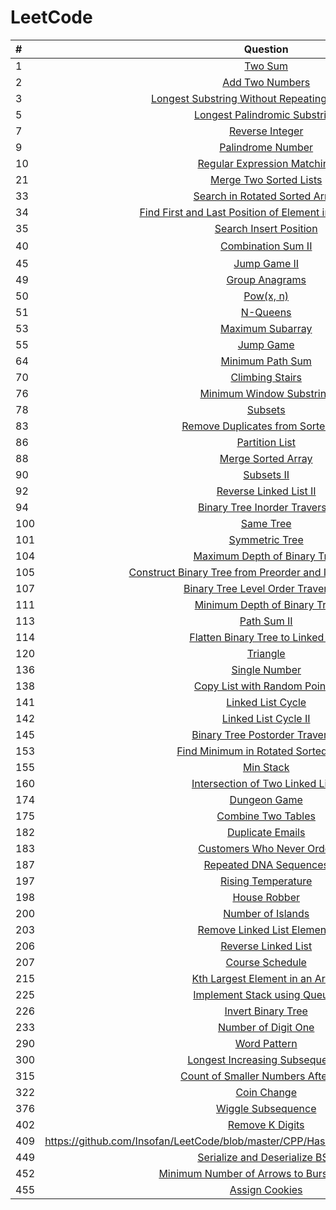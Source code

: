 # LeetCode
| #    |                           Question                           |                           Solution                           |  Category  | Note | Difficultly |
| :--- | :----------------------------------------------------------: | :----------------------------------------------------------: | :--------: | :--: | :---------: |
| 1    |       [Two Sum](https://leetcode.com/problems/two-sum)       | [C++](https://github.com/Insofan/LeetCode/blob/master/CPP/Hash%26String/1/TwoSum.cpp) |    Hash    |      |    Easy     |
| 2    | [Add Two Numbers](https://leetcode.com/problems/add-two-numbers) |                                                              |  ListNode  |      |   Medium    |
| 3    | [ Longest Substring Without Repeating Characters](https://leetcode.com/problems/longest-substring-without-repeating-characters) | [C++](https://github.com/Insofan/LeetCode/blob/master/CPP/BinarySearch%26TreeSearch/3/LongestSubstringWithoutRepeatingCharacters.cpp) |            |      |   Medium    |
| 5    | [Longest Palindromic Substring](https://leetcode.com/problems/longest-palindromic-substring) |                                                              |            |      |   Medium    |
| 7    | [Reverse Integer](https://leetcode.com/problems/reverse-integer) | [C++](https://github.com/Insofan/LeetCode/blob/master/CPP/Math/7/ReverseInteger.cpp) |            |      |    Easy     |
| 9    | [Palindrome Number](https://leetcode.com/problems/palindrome-number) |                                                              |            |      |    Easy     |
| 10   | [Regular Expression Matching](https://leetcode.com/problems/regular-expression-matching) | [C++](https://github.com/Insofan/LeetCode/blob/master/CPP/Offer/19/RegularExpressionMatchingOffer.cpp) |            |      |    Hard     |
| 21   | [Merge Two Sorted Lists](https://leetcode.com/problems/merge-two-sorted-lists) | [C++](https://github.com/Insofan/LeetCode/blob/master/CPP/ListNode/21/MergeTwoSortedLists.cpp) |            |      |    Easy     |
| 33   | [Search in Rotated Sorted Array](https://leetcode.com/problems/search-in-rotated-sorted-array) | [C++](https://github.com/Insofan/LeetCode/blob/master/CPP/BinarySearch%26TreeSearch/33/SearchinRotatedSortedArray.cpp) |            |      |             |
| 34   | [Find First and Last Position of Element in Sorted Array](https://leetcode.com/problems/find-first-and-last-position-of-element-in-sorted-array) | [C++](https://github.com/Insofan/LeetCode/blob/master/CPP/BinarySearch%26TreeSearch/34/SearchForARange.cpp) |            |      |             |
| 35   | [Search Insert Position](https://leetcode.com/problems/search-insert-position) | [C++](https://github.com/Insofan/LeetCode/blob/master/CPP/BinarySearch%26TreeSearch/35/SearchInsertPosition.cpp) |            |      |    Easy     |
| 40   | [Combination Sum II](https://leetcode.com/problems/combination-sum-ii) | [C++](https://github.com/Insofan/LeetCode/blob/master/CPP/Recursion%26Backtrack/40/CombinationSumII2.cpp) |            | 剪枝 |   Medium    |
| 45   |  [Jump Game II](https://leetcode.com/problems/jump-game-ii)  | [C++](https://github.com/Insofan/LeetCode/blob/master/CPP/Greedy/45/JumpGame2.cpp) |            |      |             |
| 49   | [Group Anagrams](https://leetcode.com/problems/group-anagrams) | [C++](https://github.com/Insofan/LeetCode/blob/master/CPP/Hash%26String/49/GroupAnagrams.cpp) |    Hash    |      |             |
| 50   |      [Pow(x, n)](https://leetcode.com/problems/powx-n)       |                                                              |            |      |             |
| 51   |      [N-Queens](https://leetcode.com/problems/n-queens)      | [C++](https://github.com/Insofan/LeetCode/blob/master/CPP/Recursion%26Backtrack/51/N-Queens.cpp) |            |      |    Hard     |
| 53   | [Maximum Subarray](https://leetcode.com/problems/maximum-subarray) | [C++](https://github.com/Insofan/LeetCode/blob/master/CPP/DynamicProgramming/53/MaximumSuC++barray.cpp) |            |      |    Easy     |
| 55   |     [Jump Game](https://leetcode.com/problems/jump-game)     | [C++](https://github.com/Insofan/LeetCode/blob/master/CPP/Greedy/55/JumpGame.cpp) |   Greedy   |      |             |
| 64   | [Minimum Path Sum](https://leetcode.com/problems/minimum-path-sum) | [C++](https://github.com/Insofan/LeetCode/blob/master/CPP/DynamicProgramming/64/MinimumPathSum.cpp) |     DP     |      |             |
| 70   | [Climbing Stairs](https://leetcode.com/problems/climbing-stairs) | [C++](https://github.com/Insofan/LeetCode/blob/master/CPP/DynamicProgramming/70/ClimbingStairs.cpp) |     DP     |      |    Easy     |
| 76   | [Minimum Window Substring](https://leetcode.com/problems/minimum-window-substring) | [C++](https://github.com/Insofan/LeetCode/blob/master/CPP/BinarySearch%26TreeSearch/76/MinimumWindowSubstring.cpp) |    BST     |      |             |
| 78   |       [Subsets](https://leetcode.com/problems/subsets)       | [C++](https://github.com/Insofan/LeetCode/blob/master/CPP/Recursion%26Backtrack/78/Subsets.cpp) |            |      |   Medium    |
| 83   | [Remove Duplicates from Sorted List](https://leetcode.com/problems/remove-duplicates-from-sorted-list) | [C++](https://github.com/Insofan/LeetCode/blob/master/CPP/ListNode/83/RemoveDuplicatesFromSortedList.cpp) |            |      |    Easy     |
| 86   | [Partition List](https://leetcode.com/problems/partition-list) | [C++](https://github.com/Insofan/LeetCode/blob/master/CPP/ListNode/86/PartitionList.cpp) |            |      |   Medium    |
| 88   | [Merge Sorted Array](https://leetcode.com/problems/merge-sorted-array) | [C++](https://github.com/Insofan/LeetCode/blob/master/CPP/ListNode/88/MergeSortedArray.cpp) |            |      |    Easy     |
| 90   |    [Subsets II](https://leetcode.com/problems/subsets-ii)    |                                                              |            |      |   Medium    |
| 92   | [Reverse Linked List II](https://leetcode.com/problems/reverse-linked-list-ii) | [C++](https://github.com/Insofan/LeetCode/blob/master/CPP/ListNode/092/ReverseLinkedList2.cpp) |            |      |   Medium    |
| 94   | [Binary Tree Inorder Traversal](https://leetcode.com/problems/binary-tree-inorder-traversal) |                                                              |            |      |   Medium    |
| 100  |     [Same Tree](https://leetcode.com/problems/same-tree)     | [C++](https://github.com/Insofan/LeetCode/blob/master/CPP/TreeNode/100/SameTreeII.cpp) | Recurrence |      |    Easy     |
| 101  | [ Symmetric Tree](https://leetcode.com/problems/symmetric-tree) |                                                              |            |      |    Easy     |
| 104  | [Maximum Depth of Binary Tree](https://leetcode.com/problems/maximum-depth-of-binary-tree) |                                                              |            |      |    Easy     |
| 105  | [Construct Binary Tree from Preorder and Inorder Traversal](https://leetcode.com/problems/construct-binary-tree-from-preorder-and-inorder-traversal) |                                                              |            |      |   Medium    |
| 107  | [Binary Tree Level Order Traversal II](https://leetcode.com/problems/binary-tree-level-order-traversal-ii) |                                                              |            |      |    Easy     |
| 111  | [Minimum Depth of Binary Tree](https://leetcode.com/problems/minimum-depth-of-binary-tree) |                                                              |            |      |    Easy     |
| 113  |   [Path Sum II](https://leetcode.com/problems/path-sum-ii)   |                                                              |            |      |   Medium    |
| 114  | [Flatten Binary Tree to Linked List](https://leetcode.com/problems/flatten-binary-tree-to-linked-list) |                                                              |            |      |   Medium    |
| 120  |      [Triangle](https://leetcode.com/problems/triangle)      | [C++](https://github.com/Insofan/LeetCode/blob/master/CPP/DynamicProgramming/120/Triangle.cpp) |     DP     |      |             |
| 136  | [Single Number](https://leetcode.com/problems/single-number) |                                                              |            |      |    Easy     |
| 138  | [Copy List with Random Pointer](https://leetcode.com/problems/copy-list-with-random-pointer) |                                                              |            |      |   Medium    |
| 141  | [ Linked List Cycle](https://leetcode.com/problems/linked-list-cycle) |                                                              |            |      |    Easy     |
| 142  | [ Linked List Cycle II](https://leetcode.com/problems/linked-list-cycle-ii) |                                                              |            |      |   Medium    |
| 145  | [Binary Tree Postorder Traversal](https://leetcode.com/problems/binary-tree-postorder-traversal) |                                                              |            |      |    Hard     |
| 153  | [Find Minimum in Rotated Sorted Array](https://leetcode.com/problems/find-minimum-in-rotated-sorted-array) | [C++](https://github.com/Insofan/LeetCode/blob/master/CPP/BinarySearch%26TreeSearch/153/FindMinimumInRotatedSortedArray.cpp) |            |      |   Medium    |
| 155  |     [Min Stack](https://leetcode.com/problems/min-stack)     |                                                              |            |      |    Easy     |
| 160  | [Intersection of Two Linked Lists](https://leetcode.com/problems/intersection-of-two-linked-lists) |                                                              |            |      |    Easy     |
| 174  |  [Dungeon Game](https://leetcode.com/problems/dungeon-game)  | [C++](https://github.com/Insofan/LeetCode/blob/master/CPP/DynamicProgramming/174/DungeonGame.cpp) |     DP     |      |             |
| 175  | [ Combine Two Tables](https://leetcode.com/problems/combine-two-tables) |                                                              |    SQL     |      |    Easy     |
| 182  | [Duplicate Emails](https://leetcode.com/problems/duplicate-emails) |                                                              |    SQL     |      |    Easy     |
| 183  | [Customers Who Never Order](https://leetcode.com/problems/customers-who-never-order) |                                                              |    SQL     |      |    Easy     |
| 187  | [Repeated DNA Sequences](https://leetcode.com/problems/repeated-dna-sequences) | [C++](https://github.com/Insofan/LeetCode/blob/master/CPP/BinarySearch%26TreeSearch/187/RepeatedDNASequencesI.cpp) |            |      |             |
| 197  | [Rising Temperature](https://leetcode.com/problems/rising-temperature) |                                                              |    SQL     |      |    Easy     |
| 198  |  [House Robber](https://leetcode.com/problems/house-robber)  | [C++](https://github.com/Insofan/LeetCode/blob/master/CPP/DynamicProgramming/198/HouseRobber.cpp) |     DP     |      |    Easy     |
| 200  | [Number of Islands](https://leetcode.com/problems/number-of-islands) |                                                              |            |      |   Medium    |
| 203  | [Remove Linked List Elements](https://leetcode.com/problems/remove-linked-list-elements) |                                                              |            |      |    Easy     |
| 206  | [Reverse Linked List](https://leetcode.com/problems/reverse-linked-list) |                                                              |            |      |    Easy     |
| 207  | [Course Schedule](https://leetcode.com/problems/course-schedule) | [C++](https://github.com/Insofan/LeetCode/blob/master/CPP/Graph/207/CourseScheduleII.cpp) |   Graph    |      |   Medium    |
| 215  | [Kth Largest Element in an Array](https://leetcode.com/problems/kth-largest-element-in-an-array) |                                                              |            |      |   Medium    |
| 225  | [Implement Stack using Queues](https://leetcode.com/problems/implement-stack-using-queues) |                                                              |            |      |    Easy     |
| 226  | [Invert Binary Tree](https://leetcode.com/problems/invert-binary-tree) |                                                              |            |      |    Easy     |
| 233  | [Number of Digit One](https://leetcode.com/problems/number-of-digit-one) | [C++](https://github.com/Insofan/LeetCode/blob/master/CPP/Offer/43/NumberOfDigitOneOffer.cpp) |            |      |             |
| 290  |  [Word Pattern](https://leetcode.com/problems/word-pattern)  | [C++](https://github.com/Insofan/LeetCode/blob/master/CPP/Hash%26String/290/WordPattern.cpp) |   String   |      |             |
| 300  | [Longest Increasing Subsequence](https://leetcode.com/problems/longest-increasing-subsequence) | [C++](https://github.com/Insofan/LeetCode/tree/master/CPP/DynamicProgramming/300) |     DP     |      |             |
| 315  | [Count of Smaller Numbers After Self](https://leetcode.com/problems/count-of-smaller-numbers-after-self) | [C++](https://github.com/Insofan/LeetCode/blob/master/CPP/BinarySearch%26TreeSearch/315/CountOfSmallerNumberAfterSelfII.cpp) |            |      |             |
| 322  |   [Coin Change](https://leetcode.com/problems/coin-change)   | [C++](https://github.com/Insofan/LeetCode/blob/master/CPP/Hash%26String/322/CoinChange.cpp) |     DP     |      |             |
| 376  | [Wiggle Subsequence](https://leetcode.com/problems/wiggle-subsequence) | [C++](https://github.com/Insofan/LeetCode/blob/master/CPP/Greedy/376/WiggleSubsequence.cpp) |   Greedy   |      |             |
| 402  | [Remove K Digits](https://leetcode.com/problems/remove-k-digits) | [C++](https://github.com/Insofan/LeetCode/blob/master/CPP/Greedy/402/RemoveKDigits.cpp) |   Greedy   |      |             |
| 409  | https://github.com/Insofan/LeetCode/blob/master/CPP/Hash%26String/322/CoinChange.cpp | [C++](https://github.com/Insofan/LeetCode/blob/master/CPP/Hash%26String/409/LongestPalindrome.cpp) |   String   |      |             |
| 449  | [Serialize and Deserialize BST](https://leetcode.com/problems/serialize-and-deserialize-bst) | [C++](https://github.com/Insofan/LeetCode/blob/master/CPP/BinarySearch%26TreeSearch/449/SerializeAndDeserializeBST.cpp) |            |      |             |
| 452  | [Minimum Number of Arrows to Burst Balloons](https://leetcode.com/problems/minimum-number-of-arrows-to-burst-balloons) | [C++](https://github.com/Insofan/LeetCode/blob/master/CPP/Greedy/452/MinimumNumberofArrowstoBurstBalloons.cpp) |   Greedy   |      |             |
| 455  | [Assign Cookies](https://leetcode.com/problems/assign-cookies) | [C++](https://github.com/Insofan/LeetCode/blob/master/CPP/Greedy/455/%20AssignCookies.cpp) |   Greedy   |      |             |

